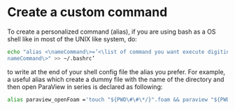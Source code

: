 # Create a custom command

To create a personalized command (alias), if you are using bash as a OS shell like
in most of the UNIX like system, do:

```sh
echo "alias <\nameCommand\>=’<\list of command you want execute digiting
nameCommand\>" >> ~/.bashrc’
```
to write at the end of your shell config file the alias you prefer.
For example, a useful alias which create a dummy file with the name of
the directory and then open ParaView in series is declared as following:

```sh
alias paraview_openFoam ='touch "${PWD\#\#\*/}".foam && paraview "${PWD\#\#\*/}".foam
```